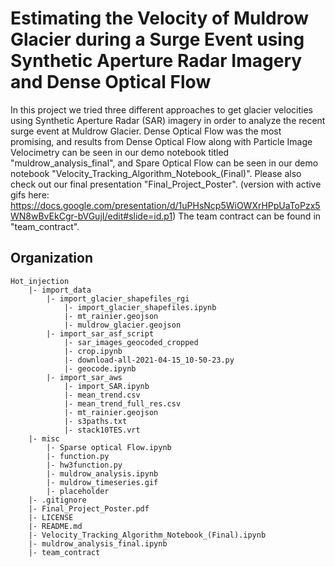 # Estimating the Velocity of Muldrow Glacier during a Surge Event using Synthetic Aperture Radar Imagery and Dense Optical Flow

In this project we tried three different approaches to get glacier velocities using Synthetic Aperture Radar (SAR) imagery in order to analyze the recent surge event at Muldrow Glacier. Dense Optical Flow was the most promising, and results from Dense Optical Flow along with Particle Image Velocimetry can be seen in our demo notebook titled "muldrow_analysis_final", and Spare Optical Flow can be seen in our demo notebook "Velocity_Tracking_Algorithm_Notebook_(Final)". Please also check out our final presentation "Final_Project_Poster". (version with active gifs here: https://docs.google.com/presentation/d/1uPHsNcp5WiOWXrHPpUaToPzx5WN8wBvEkCgr-bVGujI/edit#slide=id.p1) The team contract can be found in "team_contract".



## Organization 

    Hot_injection
        |- import_data
            |- import_glacier_shapefiles_rgi
                |- import_glacier_shapefiles.ipynb
                |- mt_rainier.geojson
                |- muldrow_glacier.geojson
            |- import_sar_asf_script
                |- sar_images_geocoded_cropped
                |- crop.ipynb
                |- download-all-2021-04-15_10-50-23.py
                |- geocode.ipynb
            |- import_sar_aws
                |- import_SAR.ipynb
                |- mean_trend.csv
                |- mean_trend_full_res.csv
                |- mt_rainier.geojson
                |- s3paths.txt
                |- stack10TES.vrt
        |- misc
            |- Sparse optical Flow.ipynb
            |- function.py
            |- hw3function.py
            |- muldrow_analysis.ipynb
            |- muldrow_timeseries.gif
            |- placeholder
        |- .gitignore
        |- Final_Project_Poster.pdf
        |- LICENSE
        |- README.md
        |- Velocity_Tracking_Algorithm_Notebook_(Final).ipynb
        |- muldrow_analysis_final.ipynb
        |- team_contract